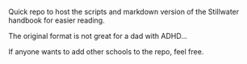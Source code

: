 Quick repo to host the scripts and markdown version of the Stillwater handbook for easier reading.

The original format is not great for a dad with ADHD...

If anyone wants to add other schools to the repo, feel free.
